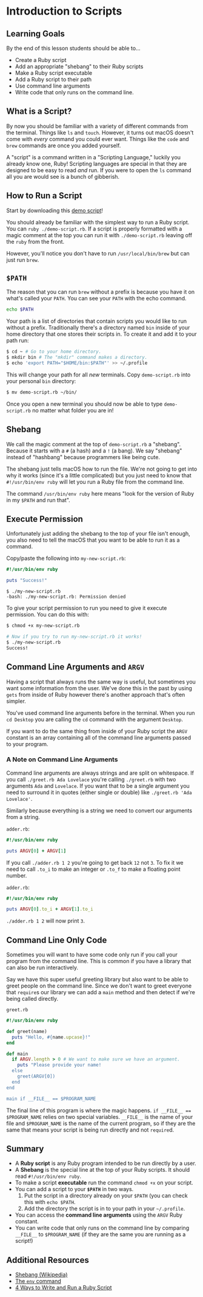 # Introduction to Scripts

## Learning Goals

By the end of this lesson students should be able to...
- Create a Ruby script
- Add an appropriate "shebang" to their Ruby scripts
- Make a Ruby script executable
- Add a Ruby script to their path
- Use command line arguments
- Write code that only runs on the command line.

## What is a Script?

By now you should be familiar with a variety of different commands from the terminal.  Things like `ls` and `touch`.  However, it turns out macOS doesn't come with _every_ command you could ever want.  Things like the `code` and `brew` commands are once you added yourself.

A "script" is a command written in a "Scripting Language," luckily you already know one, Ruby!  Scripting languages are special in that they are designed to be easy to read _and_ run.  If you were to open the `ls` command all you are would see is a bunch of gibberish.

## How to Run a Script

Start by downloading this [demo script](./demo-script.rb)!

You should already be familiar with the simplest way to run a Ruby script.  You can `ruby ./demo-script.rb`.  If a script is properly formatted with a magic comment at the top you can run it with `./demo-script.rb` leaving off the `ruby` from the front.

However, you'll notice you don't have to run `/usr/local/bin/brew` but can just run `brew`.

## `$PATH`

The reason that you can run `brew` without a prefix is because you have it on what's called your `PATH`.  You can see your `PATH` with the echo command.

```sh
echo $PATH
```

Your path is a list of directories that contain scripts you would like to run without a prefix. Traditionally there's a directory named `bin` inside of your home directory that one stores their scripts in.  To create it and add it to your path run:

```sh
$ cd ~ # Go to your home directory.
$ mkdir bin # The "mkdir" command makes a directory.
$ echo 'export PATH="$HOME/bin:$PATH"' >> ~/.profile
```

This will change your path for all _new_ terminals.  Copy `demo-script.rb` into your personal `bin` directory:

```sh
$ mv demo-script.rb ~/bin/
```

Once you open a new terminal you should now be able to type `demo-script.rb` no matter what folder you are in!

## Shebang

We call the magic comment at the top of `demo-script.rb` a "shebang".  Because it starts with a `#` (a hash) and a `!` (a bang).  We say "shebang" instead of "hashbang" because programmers like being cute.

The shebang just tells macOS how to run the file.  We're not going to get into why it works (since it's a little complicated) but you just need to know that `#!/usr/bin/env ruby` will let you run a Ruby file from the command line.

The command `/usr/bin/env ruby` here means "look for the version of Ruby in my `$PATH` and run that".

## Execute Permission

Unfortunately just adding the shebang to the top of your file isn't enough, you also need to tell the macOS that you want to be able to run it as a command.

Copy/paste the following into `my-new-script.rb`:

```ruby
#!/usr/bin/env ruby

puts "Success!"
```

```
$ ./my-new-script.rb
-bash: ./my-new-script.rb: Permission denied
```

To give your script permission to run you need to give it execute permission.  You can do this with:

```sh
$ chmod +x my-new-script.rb

# Now if you try to run my-new-script.rb it works!
$ ./my-new-script.rb
Success!
```

## Command Line Arguments and `ARGV`

Having a script that always runs the same way is useful, but sometimes you want some information from the user.  We've done this in the past by using `gets` from inside of Ruby however there's another approach that's often simpler.

You've used command line arguments before in the terminal.  When you run `cd Desktop` you are calling the `cd` command with the argument `Desktop`.

If you want to do the same thing from inside of your Ruby script the `ARGV` constant is an array containing all of the command line arguments passed to your program.

### A Note on Command Line Arguments

Command line arguments are always strings and are split on whitespace.  If you call `./greet.rb Ada Lovelace` you're calling `./greet.rb` with two arguments `Ada` and `Lovelace`.  If you want that to be a single argument you need to surround it in quotes (either single or double) like `./greet.rb 'Ada Lovelace'`.

Similarly because everything is a string we need to convert our arguments from a string.

`adder.rb`:
```ruby
#!/usr/bin/env ruby

puts ARGV[0] + ARGV[1]
```

If you call `./adder.rb 1 2` you're going to get back `12` not `3`.  To fix it we need to call `.to_i` to make an integer or `.to_f` to make a floating point number.

`adder.rb`:
```ruby
#!/usr/bin/env ruby

puts ARGV[0].to_i + ARGV[1].to_i
```

`./adder.rb 1 2` will now print `3`.

## Command Line Only Code

Sometimes you will want to have some code only run if you call your program from the command line.  This is common if you have a library that can also be run interactively.

Say we have this super useful greeting library but also want to be able to greet people on the command line.  Since we don't want to greet everyone that `require`s our library we can add a `main` method and then detect if we're being called directly.

`greet.rb`
```ruby
#!/usr/bin/env ruby

def greet(name)
  puts "Hello, #{name.upcase}!"
end

def main
  if ARGV.length > 0 # We want to make sure we have an argument.
    puts "Please provide your name!
  else
    greet(ARGV[0])
  end
end

main if __FILE__ == $PROGRAM_NAME
```

The final line of this program is where the magic happens.  `if __FILE__ == $PROGRAM_NAME` relies on two special variables.  `__FILE__` is the name of your file and `$PROGRAM_NAME` is the name of the current program, so if they are the same that means your script is being run directly and not `require`d.

## Summary

- A **Ruby script** is any Ruby program intended to be run directly by a user.
- A **Shebang** is the special line at the top of your Ruby scripts.  It should read `#!/usr/bin/env ruby`.
- To make a script **executable** run the command `chmod +x` on your script.
- You can add a script to your **`$PATH`** in two ways.
    1. Put the script in a directory already on your `$PATH` (you can check this with `echo $PATH`.
    2. Add the directory the script is in to your path in your `~/.profile`.
- You can access the **command line arguments** using the `ARGV` Ruby constant.
- You can write code that only runs on the command line by comparing `__FILE__` to `$PROGRAM_NAME` (if they are the same you are running as a script!)

## Additional Resources
- [Shebang (Wikipedia)](https://en.wikipedia.org/wiki/Shebang_(Unix))
- [The `env` command](https://en.wikipedia.org/wiki/Env)
- [4 Ways to Write and Run a Ruby Script](https://cobwwweb.com/four-ways-to-write-run-ruby-script)
